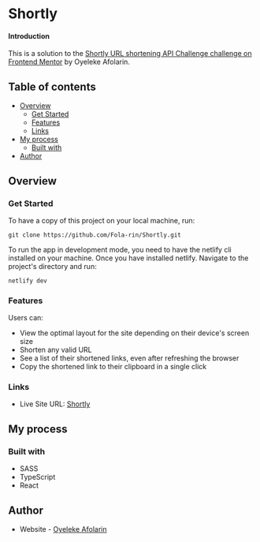 # Shortly

#### Introduction

This is a solution to the [Shortly URL shortening API Challenge challenge on Frontend Mentor](https://www.frontendmentor.io/challenges/url-shortening-api-landing-page-2ce3ob-G) by Oyeleke Afolarin.

## Table of contents

- [Overview](#overview)
  - [Get Started](#get-started)
  - [Features](#features)
  - [Links](#links)
- [My process](#my-process)
  - [Built with](#built-with)
- [Author](#author)

## Overview

### Get Started

To have a copy of this project on your local machine, run:

```
git clone https://github.com/Fola-rin/Shortly.git
```

To run the app in development mode, you need to have the netlify cli installed on your machine. Once you have installed netlify. Navigate to the project's directory and run:

```
netlify dev
```

### Features

Users can:

- View the optimal layout for the site depending on their device's screen size
- Shorten any valid URL
- See a list of their shortened links, even after refreshing the browser
- Copy the shortened link to their clipboard in a single click

### Links

- Live Site URL: [Shortly](https://fola-shortly.netlify.app)

## My process

### Built with

- SASS
- TypeScript
- React

## Author

- Website - [Oyeleke Afolarin](https://folarin.netlify.app/)
